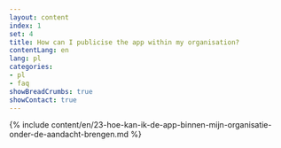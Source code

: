 ```yaml
---
layout: content
index: 1
set: 4
title: How can I publicise the app within my organisation?
contentLang: en
lang: pl
categories:
- pl
- faq
showBreadCrumbs: true
showContact: true
---
```

{% include content/en/23-hoe-kan-ik-de-app-binnen-mijn-organisatie-onder-de-aandacht-brengen.md %}
